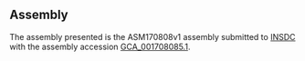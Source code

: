 

Assembly
--------

The assembly presented is the ASM170808v1 assembly submitted to
[INSDC](http://www.insdc.org) with the assembly accession
[GCA\_001708085.1](http://www.ebi.ac.uk/ena/data/view/GCA_001708085.1).
